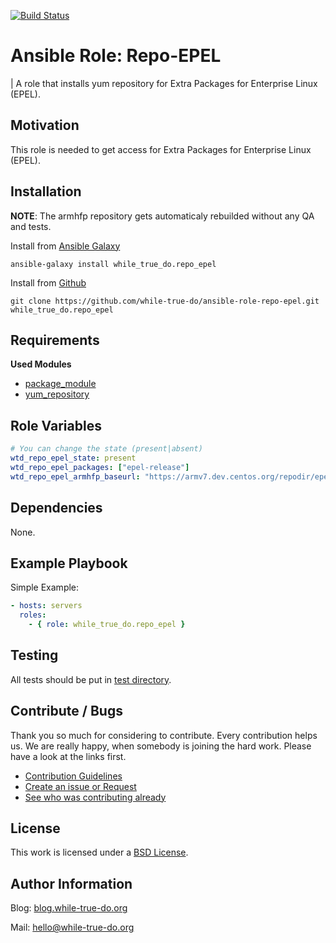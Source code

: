 [![Build Status](https://travis-ci.org/while-true-do/ansible-role-repo-epel.svg?branch=master)](https://travis-ci.org/while-true-do/ansible-role-repo-epel)

# Ansible Role: Repo-EPEL
| A role that installs yum repository for Extra Packages for Enterprise Linux (EPEL).

## Motivation

This role is needed to get access for Extra Packages for Enterprise Linux (EPEL).

## Installation

**NOTE**: The armhfp repository gets automaticaly rebuilded without any QA and tests.

Install from [Ansible Galaxy](https://galaxy.ansible.com/while_true_do.repo_epel)

```
ansible-galaxy install while_true_do.repo_epel
```

Install from [Github](https://github.com/while-true-do/ansible-role-repo-epel)

```
git clone https://github.com/while-true-do/ansible-role-repo-epel.git while_true_do.repo_epel
```

## Requirements

**Used Modules**

-   [package_module](http://docs.ansible.com/ansible/latest/package_module.html)
-   [yum_repository](https://docs.ansible.com/ansible/latest/modules/yum_repository_module.html)

## Role Variables
```yaml
# You can change the state (present|absent)
wtd_repo_epel_state: present
wtd_repo_epel_packages: ["epel-release"]
wtd_repo_epel_armhfp_baseurl: "https://armv7.dev.centos.org/repodir/epel-pass-1/"

```

## Dependencies

None.

## Example Playbook

Simple Example:

```yaml
- hosts: servers 
  roles:
    - { role: while_true_do.repo_epel }
```

## Testing

All tests should be put in [test directory](./tests/).

## Contribute / Bugs

Thank you so much for considering to contribute. Every contribution helps us.
We are really happy, when somebody is joining the hard work. Please have a look 
at the links first.

-   [Contribution Guidelines](./docs/CONTRIBUTING.md)
-   [Create an issue or Request](https://github.com/while-true-do/ansible-role-repo-epel/issues)
-   [See who was contributing already](https://github.com/while-true-do/ansible-role-repo-epel/graphs/contributors)

## License
This work is licensed under a [BSD License](https://opensource.org/licenses/BSD-3-Clause).

## Author Information

Blog: [blog.while-true-do.org](https://blog.while-true-do.org)

Mail: [hello@while-true-do.org](mailto:hello@while-true-do.org)
